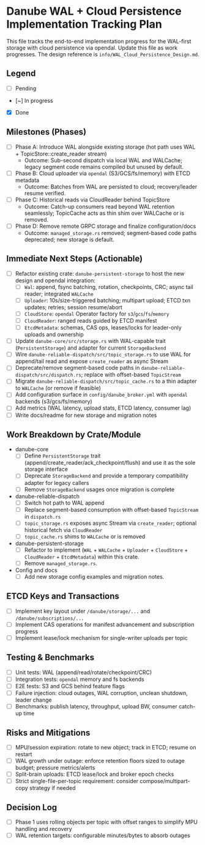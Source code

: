 # Danube WAL + Cloud Persistence Implementation Tracking Plan

This file tracks the end-to-end implementation progress for the WAL-first storage with cloud persistence via opendal. Update this file as work progresses. The design reference is `info/WAL_Cloud_Persistence_Design.md`.

## Legend
- [ ] Pending
- [~] In progress
- [x] Done

## Milestones (Phases)
- [ ] Phase A: Introduce WAL alongside existing storage (hot path uses WAL + TopicStore::create_reader stream)
  - Outcome: Sub-second dispatch via local WAL and WALCache; legacy segment code remains compiled but unused by default.
- [ ] Phase B: Cloud uploader via `opendal` (S3/GCS/fs/memory) with ETCD metadata
  - Outcome: Batches from WAL are persisted to cloud; recovery/leader resume verified.
- [ ] Phase C: Historical reads via CloudReader behind TopicStore
  - Outcome: Catch-up consumers read beyond WAL retention seamlessly; TopicCache acts as thin shim over WALCache or is removed.
- [ ] Phase D: Remove remote GRPC storage and finalize configuration/docs
  - Outcome: `managed_storage.rs` removed; segment-based code paths deprecated; new storage is default.

## Immediate Next Steps (Actionable)
- [ ] Refactor existing crate: `danube-persistent-storage` to host the new design and opendal integration:
   - [ ] `Wal`: append, fsync batching, rotation, checkpoints, CRC; async tail reader; integrated `WALCache`
   - [ ] `Uploader`: 10s/size-triggered batching; multipart upload; ETCD txn updates; retries; session resume/abort
   - [ ] `CloudStore`: `opendal` Operator factory for `s3`/`gcs`/`fs`/`memory`
   - [ ] `CloudReader`: ranged reads guided by ETCD manifest
   - [ ] `EtcdMetadata`: schemas, CAS ops, leases/locks for leader-only uploads and ownership
- [ ] Update `danube-core/src/storage.rs` with WAL-capable trait (`PersistentStorage`) and adapter for current `StorageBackend`
- [ ] Wire `danube-reliable-dispatch/src/topic_storage.rs` to use WAL for append/tail read and expose `create_reader` as async Stream
- [ ] Deprecate/remove segment-based code paths in `danube-reliable-dispatch/src/dispatch.rs`; replace with offset-based `TopicStream`
- [ ] Migrate `danube-reliable-dispatch/src/topic_cache.rs` to a thin adapter to `WALCache` (or remove if feasible)
- [ ] Add configuration surface in `config/danube_broker.yml` with `opendal` backends (s3/gcs/fs/memory)
- [ ] Add metrics (WAL latency, upload stats, ETCD latency, consumer lag)
- [ ] Write docs/readme for new storage and migration notes

## Work Breakdown by Crate/Module
- danube-core
  - [ ] Define `PersistentStorage` trait (append/create_reader/ack_checkpoint/flush) and use it as the sole storage interface
  - [ ] Deprecate `StorageBackend` and provide a temporary compatibility adapter for legacy callers
  - [ ] Remove `StorageBackend` usages once migration is complete
- danube-reliable-dispatch
  - [ ] Switch hot path to WAL append
  - [ ] Replace segment-based consumption with offset-based `TopicStream` in `dispatch.rs`
  - [ ] `topic_storage.rs` exposes async Stream via `create_reader`; optional historical fetch via `CloudReader`
  - [ ] `topic_cache.rs` shims to `WALCache` or is removed
- danube-persistent-storage
  - [ ] Refactor to implement (`WAL` + `WALCache` + `Uploader` + `CloudStore` + `CloudReader` + `EtcdMetadata`) within this crate.
  - [ ] Remove `managed_storage.rs`.
- Config and docs
  - [ ] Add new storage config examples and migration notes.

## ETCD Keys and Transactions
- [ ] Implement key layout under `/danube/storage/...` and `/danube/subscriptions/...`
- [ ] Implement CAS operations for manifest advancement and subscription progress
- [ ] Implement lease/lock mechanism for single-writer uploads per topic

## Testing & Benchmarks
- [ ] Unit tests: WAL (append/read/rotate/checkpoint/CRC)
- [ ] Integration tests: `opendal` memory and fs backends
- [ ] E2E tests: S3 and GCS behind feature flags
- [ ] Failure injection: cloud outages, WAL corruption, unclean shutdown, leader change
- [ ] Benchmarks: publish latency, throughput, upload BW, consumer catch-up time

## Risks and Mitigations
- [ ] MPU/session expiration: rotate to new object; track in ETCD; resume on restart
- [ ] WAL growth under outage: enforce retention floors sized to outage budget; pressure metrics/alerts
- [ ] Split-brain uploads: ETCD lease/lock and broker epoch checks
- [ ] Strict single-file-per-topic requirement: consider compose/multipart-copy strategy if needed

## Decision Log
- [ ] Phase 1 uses rolling objects per topic with offset ranges to simplify MPU handling and recovery
- [ ] WAL retention targets: configurable minutes/bytes to absorb outages
